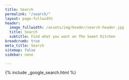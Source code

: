 ```yaml
---
title: Search
permalink: "/search/"
layout: page-fullwidth
header:
  image_fullwidth: /assets/img/header/search-header.jpg
  title: Search
  subtitle: Find what you want on The Sweet Kitchen
breadcrumb: true
meta_title: Search
sitemap: false
sidebar: none

---
```



{% include _google_search.html %}
